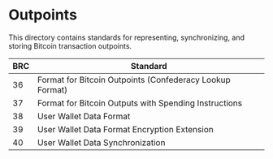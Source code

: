# Outpoints

This directory contains standards for representing, synchronizing, and storing Bitcoin transaction outpoints.

BRC | Standard
-----|------------------
36   | Format for Bitcoin Outpoints (Confederacy Lookup Format)
37   | Format for Bitcoin Outputs with Spending Instructions
38   | User Wallet Data Format
39   | User Wallet Data Format Encryption Extension
40   | User Wallet Data Synchronization